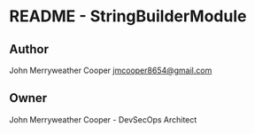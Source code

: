 # README - StringBuilderModule

## Author
John Merryweather Cooper <jmcooper8654@gmail.com>

## Owner
John Merryweather Cooper - DevSecOps Architect